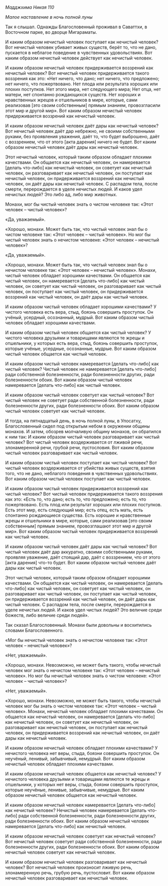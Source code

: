 *Мадджхима Никая 110*

*Малое наставление в ночь полной луны*

Так я слышал\. Однажды Благословенный проживал в Саваттхи, в Восточном парке, во дворце Мигараматы\.

И каким образом нечистый человек поступает как нечистый человек? Вот нечистый человек убивает живых существ, берёт то, что не дано, пускается в неблагое поведение в чувственных удовольствиях\. Вот каким образом нечистый человек действует как нечистый человек\.

И каким образом нечистый человек придерживается воззрений как нечистый человек? Вот нечистый человек придерживается такого воззрения как это: «Нет ничего, что дано; нет ничего, что предложено; нет ничего, что пожертвовано\. Нет плода или результата хороших или плохих поступков\. Нет этого мира, нет следующего мира; Нет отца, нет матери, нет спонтанно рождающихся существ\. Нет хороших и нравственных жрецов и отшельников в мире, которые, сами реализовав \[это своим собственным\] прямым знанием, провозгласили этот мир и другой мир»\. Вот каким образом нечистый человек придерживается воззрений как нечистый человек\.

И каким образом нечистый человек даёт дары как нечистый человек? Вот нечистый человек даёт дар небрежно, не своими собственными руками, без проявления уважения,  даёт то, что будет выброшено, даёт с воззрением, что от этого \[акта дарения\] ничего не будет\. Вот каким образом нечистый человек даёт дары как нечистый человек\.

Этот нечистый человек, который таким образом обладает плохими качествами\. Он общается как нечистый человек, он намеревается \[делать что\-либо\] как нечистый человек, он советует как нечистый человек, он разговаривает как нечистый человек, он поступает как нечистый человек, он придерживается воззрений как нечистый человек, он даёт дары как нечистый человек\. С распадом тела, после смерти, перерождается в уделе нечистых людей\. И каков удел нечистых людей? Это либо ад, либо мир животных\.

Монахи, мог бы чистый человек знать о чистом человеке так: «Этот человек – чистый человек»?

«Да, уважаемый»\.

«Хорошо, монахи\. Может быть так, что чистый человек знал бы о чистом человеке так: «Этот человек – чистый человек»\. Но мог бы чистый человек знать о нечистом человеке: «Этот человек – нечистый человек»?

«Да, уважаемый»\.

«Хорошо, монахи\. Может быть так, что чистый человек знал бы о нечистом человеке так: «Этот человек – нечистый человек»\.  Монахи, чистый человек обладает хорошими качествами\. Он общается как чистый человек, он намеревается \[делать что\-либо\] как чистый человек, он советует как чистый человек, он разговаривает как чистый человек, он поступает как чистый человек, он придерживается воззрений как чистый человек, он даёт дары как чистый человек\. 

И каким образом чистый человек обладает хорошими качествами? У чистого человека есть вера, стыд, боязнь совершить проступок\. Он учёный, усердный, осознанный, мудрый\. Вот каким образом чистый человек обладает хорошими качествами\.

И каким образом чистый человек общается как чистый человек? У чистого человека друзьями и товарищами являются те жрецы и отшельники, у которых есть вера, стыд, боязнь совершить проступок, которые учёные, усердные, осознанные, мудрые\. Вот каким образом чистый человек общается как чистый человек\.

И каким образом чистый человек намеревается \[делать что\-либо\] как чистый человек? Чистый человек не намеревается \[делать что\-либо\] ради собственной болезненности, ради болезненности других, ради болезненности обоих\. Вот каким образом чистый человек намеревается \[делать что\-либо\] как чистый человек\.

И каким образом чистый человек советует как чистый человек? Вот чистый человек не советует ради собственной болезненности, ради болезненности других, ради болезненности обоих\. Вот каким образом чистый человек советует как чистый человек\.

И тогда, на пятнадцатый день, в ночь полной луны, в Упосатху, Благословенный сидел под открытым небом в окружении общины монахов\. И затем, обозрев молчаливую общину монахов, он обратился к ним так: И каким образом чистый человек разговаривает как чистый человек? Вот чистый человек воздерживается от лживой речи, злонамеренной речи, грубой речи, пустословия\. Вот каким образом чистый человек разговаривает как чистый человек\.

И каким образом чистый человек поступает как чистый человек? Вот чистый человек воздерживается от убийства живых существ, взятия того, что не дано, неблагого поведения в чувственных удовольствиях\. Вот каким образом чистый человек поступает как чистый человек\.

И каким образом чистый человек придерживается воззрений как чистый человек? Вот чистый человек придерживается такого воззрения как это: «Есть то, что дано; есть то, что предложено; есть то, что пожертвовано\. Есть плод или результат хороших или плохих поступков\. Есть этот мир, есть следующий мир; есть отец, есть мать, есть спонтанно рождающиеся существа\. Есть хорошие и нравственные жрецы и отшельники в мире, которые, сами реализовав \[это своим собственным\] прямым знанием, провозглашают этот мир и другой мир»\. Вот каким образом чистый человек придерживается воззрений как чистый человек\.

И каким образом чистый человек даёт дары как чистый человек? Вот чистый человек даёт дар аккуратно, своими собственными руками, проявляя уважение, даёт стоящий дар,  даёт с воззрением, что от этого \[акта дарения\] что\-то будет\. Вот каким образом чистый человек даёт дары как чистый человек\.

Этот чистый человек, который таким образом обладает хорошими качествами\. Он общается как чистый человек, он намеревается \[делать что\-либо\] как чистый человек, он советует как чистый человек, он разговаривает как чистый человек, он поступает как чистый человек, он придерживается воззрений как чистый человек, он даёт дары как чистый человек\. С распадом тела, после смерти, перерождается в уделе нечистых людей\. И каков удел чистых людей? Это величие среди божеств, либо величие среди людей»\.

Так сказал Благословенный\. Монахи были довольны и восхитились словами Благословенного\.


«Мог бы нечистый человек знать о нечистом человеке так: «Этот человек – нечистый человек»?

«Нет, уважаемый»\.

«Хорошо, монахи\. Невозможно, не может быть такого, чтобы нечистый человек мог знать о нечистом человеке так: «Этот человек – нечистый человек»\. Но мог бы нечистый человек знать о чистом человеке: «Этот человек – чистый человек»?

«Нет, уважаемый»\.

«Хорошо, монахи\. Невозможно, не может быть такого, чтобы нечистый человек мог бы знать о чистом человеке так: «Этот человек – чистый человек»\.  Монахи, нечистый человек обладает плохими качествами\. Он общается как нечистый человек, он намеревается \[делать что\-либо\] как нечистый человек, он советует как нечистый человек, он разговаривает как нечистый человек, он поступает как нечистый человек, он придерживается воззрений как нечистый человек, он даёт дары как нечистый человек\.

И каким образом нечистый человек обладает плохими качествами? У нечистого человека нет веры, стыда, боязни совершить проступок\. Он неучёный, ленивый, забывчивый, немудрый\. Вот каким образом нечистый человек обладает плохими качествами\.

И каким образом нечистый человек общается как нечистый человек? У нечистого человека друзьями и товарищами являются те жрецы и отшельники, у которых нет веры, стыда, боязни совершить проступок, которые неучёные, ленивые, забывчивые, немудрые\. Вот каким образом нечистый человек общается как нечистый человек\.

И каким образом нечистый человек намеревается \[делать что\-либо\] как нечистый человек? Нечистый человек намеревается \[делать что\-либо\] ради собственной болезненности, ради болезненности других, ради болезненности обоих\. Вот каким образом нечистый человек намеревается \[делать что\-либо\] как нечистый человек\.

И каким образом нечистый человек советует как нечистый человек? Вот нечистый человек советует ради собственной болезненности, ради болезненности других, ради болезненности обоих\. Вот каким образом нечистый человек советует как нечистый человек\.

И каким образом нечистый человек разговаривает как нечистый человек? Вот нечистый человек произносит лживую речь, злонамеренную речь, грубую речь, пустословит\. Вот каким образом нечистый человек разговаривает как нечистый человек\.
